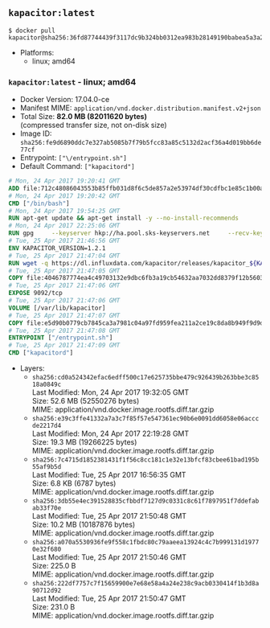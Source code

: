 ## `kapacitor:latest`

```console
$ docker pull kapacitor@sha256:36fd87744439f3117dc9b324bb0312ea983b28149190babea5a3a2b226a295e1
```

-	Platforms:
	-	linux; amd64

### `kapacitor:latest` - linux; amd64

-	Docker Version: 17.04.0-ce
-	Manifest MIME: `application/vnd.docker.distribution.manifest.v2+json`
-	Total Size: **82.0 MB (82011620 bytes)**  
	(compressed transfer size, not on-disk size)
-	Image ID: `sha256:fe9d6890ddc7e327ab5085b7f79b5fcc83a85c5132d2acf36a4d019bb6de77cf`
-	Entrypoint: `["\/entrypoint.sh"]`
-	Default Command: `["kapacitord"]`

```dockerfile
# Mon, 24 Apr 2017 19:20:41 GMT
ADD file:712c48086043553b85ffb031d8f6c5de857a2e53974df30cdfbc1e85c1b00a25 in / 
# Mon, 24 Apr 2017 19:20:42 GMT
CMD ["/bin/bash"]
# Mon, 24 Apr 2017 19:54:25 GMT
RUN apt-get update && apt-get install -y --no-install-recommends 		ca-certificates 		curl 		wget 	&& rm -rf /var/lib/apt/lists/*
# Mon, 24 Apr 2017 22:25:06 GMT
RUN gpg     --keyserver hkp://ha.pool.sks-keyservers.net     --recv-keys 05CE15085FC09D18E99EFB22684A14CF2582E0C5
# Tue, 25 Apr 2017 21:46:56 GMT
ENV KAPACITOR_VERSION=1.2.1
# Tue, 25 Apr 2017 21:47:04 GMT
RUN wget -q https://dl.influxdata.com/kapacitor/releases/kapacitor_${KAPACITOR_VERSION}_amd64.deb.asc &&     wget -q https://dl.influxdata.com/kapacitor/releases/kapacitor_${KAPACITOR_VERSION}_amd64.deb &&     gpg --batch --verify kapacitor_${KAPACITOR_VERSION}_amd64.deb.asc kapacitor_${KAPACITOR_VERSION}_amd64.deb &&     dpkg -i kapacitor_${KAPACITOR_VERSION}_amd64.deb &&     rm -f kapacitor_${KAPACITOR_VERSION}_amd64.deb*
# Tue, 25 Apr 2017 21:47:05 GMT
COPY file:4046787774ea4c49703132e9dbc6fb3a19cb54632aa7032dd8379f12b56034d9 in /etc/kapacitor/kapacitor.conf 
# Tue, 25 Apr 2017 21:47:06 GMT
EXPOSE 9092/tcp
# Tue, 25 Apr 2017 21:47:06 GMT
VOLUME [/var/lib/kapacitor]
# Tue, 25 Apr 2017 21:47:07 GMT
COPY file:e5d90b0779cb7845ca3a7981c04a97fd959fea211a2ce19c8da8b949f9d9d04c in /entrypoint.sh 
# Tue, 25 Apr 2017 21:47:08 GMT
ENTRYPOINT ["/entrypoint.sh"]
# Tue, 25 Apr 2017 21:47:09 GMT
CMD ["kapacitord"]
```

-	Layers:
	-	`sha256:cd0a524342efac6edff500c17e625735bbe479c926439b263bbe3c8518a0849c`  
		Last Modified: Mon, 24 Apr 2017 19:32:05 GMT  
		Size: 52.6 MB (52550276 bytes)  
		MIME: application/vnd.docker.image.rootfs.diff.tar.gzip
	-	`sha256:e39c3ffe41332a7a3c7f85f57e547361ec90b6e0091dd6058e06acccde2217d4`  
		Last Modified: Mon, 24 Apr 2017 22:19:28 GMT  
		Size: 19.3 MB (19266225 bytes)  
		MIME: application/vnd.docker.image.rootfs.diff.tar.gzip
	-	`sha256:7c4715d1852381431f1f56c8cc181c1e32e13bfcf83cbee61bad195b55af9b5d`  
		Last Modified: Tue, 25 Apr 2017 16:56:35 GMT  
		Size: 6.8 KB (6787 bytes)  
		MIME: application/vnd.docker.image.rootfs.diff.tar.gzip
	-	`sha256:3db55e4ec391528835cfbbdf7127d9c0331c8c61f7897951f7ddefabab33f70e`  
		Last Modified: Tue, 25 Apr 2017 21:50:48 GMT  
		Size: 10.2 MB (10187876 bytes)  
		MIME: application/vnd.docker.image.rootfs.diff.tar.gzip
	-	`sha256:a070a5530936fe9f558c1fbdc80c79aaeea13924c4c7b999131d19770e32f680`  
		Last Modified: Tue, 25 Apr 2017 21:50:46 GMT  
		Size: 225.0 B  
		MIME: application/vnd.docker.image.rootfs.diff.tar.gzip
	-	`sha256:222df7757c7f15659900e7e68e58a4a24e238c9acb0330414f1b3d8a90712d92`  
		Last Modified: Tue, 25 Apr 2017 21:50:47 GMT  
		Size: 231.0 B  
		MIME: application/vnd.docker.image.rootfs.diff.tar.gzip
